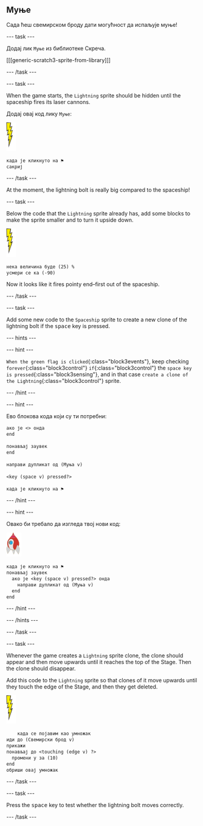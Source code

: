 ## Муње

Сада ћеш свемирском броду дати могућност да испаљује муње!

\--- task \---

Додај лик `Муње` из библиотеке Скреча.

[[[generic-scratch3-sprite-from-library]]]

\--- /task \---

\--- task \---

When the game starts, the `Lightning` sprite should be hidden until the spaceship fires its laser cannons.

Додај овај код лику `Муње`:

![лик муње](images/lightning-sprite.png)

```blocks3
када је кликнуто на ⚑
сакриј
```

\--- /task \---

At the moment, the lightning bolt is really big compared to the spaceship!

\--- task \---

Below the code that the `Lightning` sprite already has, add some blocks to make the sprite smaller and to turn it upside down.

![лик муње](images/lightning-sprite.png)

```blocks3
нека величина буде (25) %
усмери се ка (-90)
```

Now it looks like it fires pointy end–first out of the spaceship.

\--- /task \---

\--- task \---

Add some new code to the `Spaceship` sprite to create a new clone of the lightning bolt if the <kbd>space</kbd> key is pressed.

\--- hints \---

\--- hint \---

`When the green flag is clicked`{:class="block3events"}, keep checking `forever`{:class="block3control"} `if`{:class="block3control"} the `space key is pressed`{:class="block3sensing"}, and in that case `create a clone of the Lightning`{:class="block3control"} sprite.

\--- /hint \---

\--- hint \---

Ево блокова кода који су ти потребни:

```blocks3
ако је <> онда
end

понављај заувек
end

направи дупликат од (Муња v)

<key (space v) pressed?>

када је кликнуто на ⚑
```

\--- /hint \---

\--- hint \---

Овако би требало да изгледа твој нови код:

![лик ракете](images/rocket-sprite.png)

```blocks3
када је кликнуто на ⚑
понављај заувек 
  ако је <key (space v) pressed?> онда 
    направи дупликат од (Муња v)
  end
end
```

\--- /hint \---

\--- /hints \---

\--- /task \---

\--- task \---

Whenever the game creates a `Lightning` sprite clone, the clone should appear and then move upwards until it reaches the top of the Stage. Then the clone should disappear.

Add this code to the `Lightning` sprite so that clones of it move upwards until they touch the edge of the Stage, and then they get deleted.

![лик муње](images/lightning-sprite.png)

```blocks3
    када се појавим као умножак
иди до (Свемирски брод v)
прикажи
понављај до <touching (edge v) ?> 
  промени y за (10)
end
обриши овај умножак
```

\--- /task \---

\--- task \---

Press the <kbd>space</kbd> key to test whether the lightning bolt moves correctly.

\--- /task \---